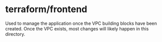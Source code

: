 # terraform/frontend

Used to manage the application once the VPC building blocks have been created. Once the VPC exists, most changes will likely happen in this directory.

